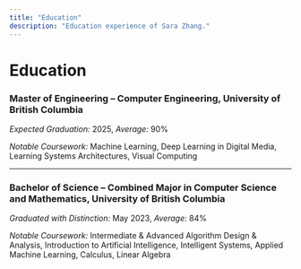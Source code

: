 ```yaml
---
title: "Education"
description: "Education experience of Sara Zhang."
---
```


# Education

### Master of Engineering – Computer Engineering, **University of British Columbia**
*Expected Graduation:* 2025, *Average:* 90%  

*Notable Coursework:* Machine Learning, Deep Learning in Digital Media, Learning Systems Architectures, Visual Computing

---

### Bachelor of Science – Combined Major in Computer Science and Mathematics, **University of British Columbia**
*Graduated with Distinction:* May 2023, *Average:* 84%  


*Notable Coursework:* Intermediate & Advanced Algorithm Design & Analysis, Introduction to Artificial Intelligence, Intelligent Systems, Applied Machine Learning, Calculus, Linear Algebra  

